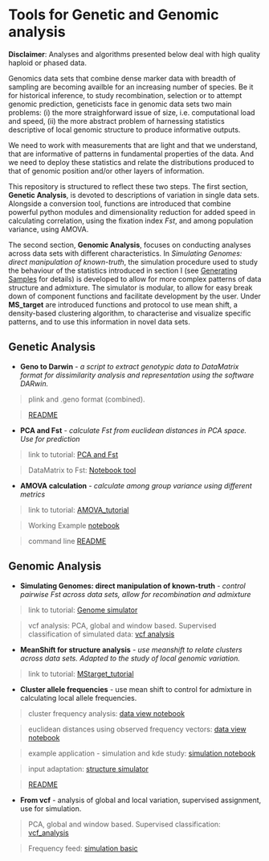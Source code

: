 # Tools for Genetic and Genomic analysis

**Disclaimer**: Analyses and algorithms presented below deal with high quality haploid or phased data.

Genomics data sets that combine dense marker data with breadth of sampling are becoming availble for an increasing 
number of species. Be it for historical inference, to study recombination, selection or to attempt genomic prediction,
geneticists face in genomic data sets two main problems: (i) the more straighforward issue of size, i.e. computational 
load and speed, (ii) the more abstract problem of harnessing statistics descriptive of local genomic structure to produce 
informative outputs. 

We need to work with measurements that are light and that we understand, that are informative of patterns in fundamental
properties of the data. And we need to deploy these statistics and relate the distributions produced to that of genomic 
position and/or other layers of information.

This repository is structured to reflect these two steps. The first section, **Genetic Analysis**, is devoted to 
descriptions of variation in single data sets. Alongside a conversion tool, functions are introduced that combine powerful
python modules and dimensionality reduction for added speed in calculating correlation, using the fixation index *Fst*, and 
among population variance, using AMOVA. 

The second section, **Genomic Analysis**, focuses on conducting analyses across data sets with different characteristics.
In *Simulating Genomes: direct manipulation of known-truth*, the simulation procedure used to study the behaviour of the 
statistics introduced in section I (see [Generating Samples](https://nbviewer.jupyter.org/github/SantosJGND/Genetic-data-analysis/blob/master/Notebooks/1.%20Generating_haplotypes.ipynb) for details) is developed to allow for more complex 
patterns of data structure and admixture. The simulator is modular, to allow for easy break down of component functions and 
facilitate development by the user. Under **MS_target** are introduced functions and protocol to use mean shift, a 
density-based clustering algorithm, to characterise and visualize specific patterns, and to use this 
information in novel data sets.


## Genetic Analysis

- **Geno to Darwin** - *a script to extract genotypic data to DataMatrix format for dissimilarity analysis and representation using the software DARwin.* 

>plink and .geno format (combined). 

>[README](/DARwin_kde)

- **PCA and Fst** - *calculate Fst from euclidean distances in PCA space. Use for prediction*
 
>link to tutorial: [PCA and Fst](https://nbviewer.jupyter.org/github/SantosJGND/Tools_and_toys/blob/master/PCA_Fst_estimation/Euclidian_to_fst.ipynb)

>DataMatrix to Fst: [Notebook tool](https://nbviewer.jupyter.org/github/SantosJGND/Tools_and_toys/blob/master/PCA_Fst_estimation/DataMatrix_Fst.ipynb)

- **AMOVA calculation** - *calculate among group variance using different metrics*

>link to tutorial: [AMOVA_tutorial](https://nbviewer.jupyter.org/github/SantosJGND/Tools_and_toys/blob/master/AMOVA/AMOVA_tutorial.ipynb)

>Working Example [notebook](https://nbviewer.jupyter.org/github/SantosJGND/Tools_and_toys/blob/master/AMOVA/AMOVA_mRNA_supervised/AMOVA_output.ipynb)

>command line [README](AMOVA/)


## Genomic Analysis

- **Simulating Genomes: direct manipulation of known-truth** - *control pairwise Fst across data sets, allow for recombination and admixture*

>link to tutorial: [Genome simulator](https://nbviewer.jupyter.org/github/SantosJGND/Tools_and_toys/blob/master/Simulate_genomes/Genomic%20structure%20Simulator.ipynb)

>vcf analysis: PCA, global and window based. Supervised classification of simulated data: [vcf analysis](https://nbviewer.jupyter.org/github/SantosJGND/Tools_and_toys/blob/master/Simulate_genomes/vcf_analysis/vcf_analysis.ipynb)

- **MeanShift for structure analysis** - *use meanshift to relate clusters across data sets. Adapted to the study of local genomic variation.*

>link to tutorial: [MStarget_tutorial](https://nbviewer.jupyter.org/github/SantosJGND/Tools_and_toys/blob/master/MS_target/MStarget_tutorial.ipynb)

- **Cluster allele frequencies** - use mean shift to control for admixture in calculating local allele frequencies.

>cluster frequency analysis: [data view notebook](https://nbviewer.jupyter.org/github/SantosJGND/Tools_and_toys/blob/master/Cluster_shape/cluster_freqs.ipynb)

>euclidean distances using observed frequency vectors: [data view notebook](https://nbviewer.jupyter.org/github/SantosJGND/Tools_and_toys/blob/master/Cluster_shape/Euclidian_to_fst.ipynb)

>example application - simulation and kde study: [simulation notebook](https://nbviewer.jupyter.org/github/SantosJGND/Tools_and_toys/blob/master/Cluster_shape/custom_manipulation.ipynb)

>input adaptation: [structure simulator](https://nbviewer.jupyter.org/github/SantosJGND/Tools_and_toys/blob/master/Cluster_shape/Structure_simulator.ipynb)

> [README](/Cluster_shape)

- **From vcf** - analysis of global and local variation, supervised assignment, use for simulation.

>PCA, global and window based. Supervised classification: [vcf_analysis](https://nbviewer.jupyter.org/github/SantosJGND/Tools_and_toys/blob/master/Cluster_shape/Simu_03-03-2019/vcf_analysis.ipynb)

>Frequency feed: [simulation basic](https://nbviewer.jupyter.org/github/SantosJGND/Tools_and_toys/blob/master/Cluster_shape/Simu_03-03-2019/custom_manipulation.ipynb)
